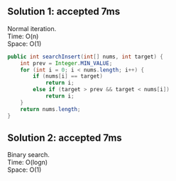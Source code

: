 ## Solution 1: accepted 7ms

Normal iteration.  
Time: O(n)  
Space: O(1)  

```java
public int searchInsert(int[] nums, int target) {
    int prev = Integer.MIN_VALUE;
    for (int i = 0; i < nums.length; i++) {
        if (nums[i] == target)
            return i;
        else if (target > prev && target < nums[i])
            return i; 
    }
    return nums.length;
}
```

## Solution 2: accepted 7ms

Binary search.    
Time: O(logn)  
Space: O(1)  
```java
```
